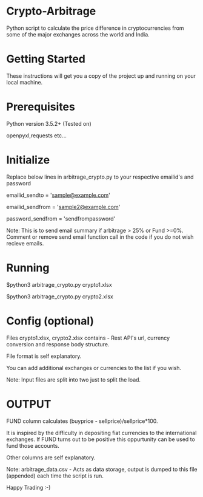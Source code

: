 # Crypto-Arbitrage
Python script to calculate the price difference in cryptocurrencies from some of the major exchanges across the world and India.

# Getting Started

These instructions will get you a copy of the project up and running on your local machine.

# Prerequisites

  Python version 3.5.2+ (Tested on)
  
  openpyxl,requests etc...
# Initialize
 Replace below lines in arbitrage_crypto.py to your respective emailid's and password
 
emailid_sendto = 'sample@example.com'

emailid_sendfrom = 'sample2@example.com'

password_sendfrom = 'sendfrompassword'

Note: This is to send email summary if arbitrage > 25% or Fund >=0%. Comment or remove send email function call in the code if you do not wish recieve emails.
# Running 

$python3 arbitrage_crypto.py crypto1.xlsx 

$python3 arbitrage_crypto.py crypto2.xlsx 

# Config (optional)

Files crypto1.xlsx, crypto2.xlsx contains - Rest API's url, currency conversion and response body structure.

File format is self explanatory.

You can add additional exchanges or currencies to the list if you wish.

Note: Input files are split into two just to split the load.
 
# OUTPUT

FUND column calculates (buyprice - sellprice)/sellprice*100.

It is inspired by the difficulty in depositing fiat currencies to the international exchanges. If FUND turns out to be positive this oppurtunity can be used to fund those accounts.

Other columns are self explanatory.

Note: arbitrage_data.csv - Acts as data storage, output is dumped to this file (appended) each time the script is run.

Happy Trading :-)
